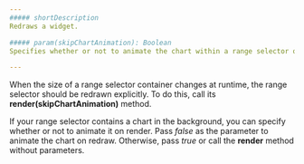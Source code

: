 ```yaml
---
##### shortDescription
Redraws a widget.

##### param(skipChartAnimation): Boolean
Specifies whether or not to animate the chart within a range selector on render.

---
```

When the size of a range selector container changes at runtime, the range selector should be redrawn explicitly. To do this, call its **render(skipChartAnimation)** method.

If your range selector contains a chart in the background, you can specify whether or not to animate it on render. Pass *false* as the parameter to animate the chart on redraw. Otherwise, pass *true* or call the **render** method without parameters.